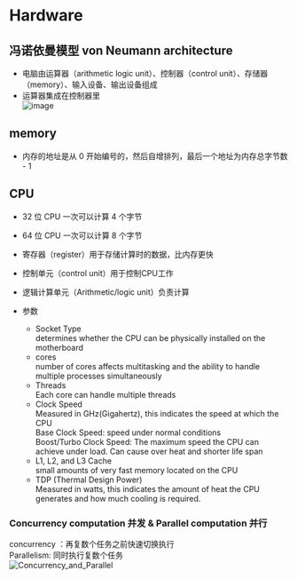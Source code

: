 # Hardware
## 冯诺依曼模型 von Neumann architecture
- 电脑由运算器（arithmetic logic unit）、控制器（control unit）、存储器（memory）、输入设备、输出设备组成  
- 运算器集成在控制器里  
![image](https://github.com/KnnUUu/note/assets/44579350/a067ebc0-6a35-484e-a57f-a223a5e15e2e)
## memory
- 内存的地址是从 0 开始编号的，然后自增排列，最后一个地址为内存总字节数 - 1  
## CPU
- 32 位 CPU 一次可以计算 4 个字节
- 64 位 CPU 一次可以计算 8 个字节
- 寄存器（register）用于存储计算时的数据，比内存更快  
- 控制单元（control unit）用于控制CPU工作  
- 逻辑计算单元（Arithmetic/logic unit）负责计算  

- 参数
  - Socket Type  
    determines whether the CPU can be physically installed on the motherboard  
  - cores  
    number of cores affects multitasking and the ability to handle multiple processes simultaneously  
  - Threads  
    Each core can handle multiple threads  
  - Clock Speed  
    Measured in GHz(Gigahertz), this indicates the speed at which the CPU   
    Base Clock Speed: speed under normal conditions  
    Boost/Turbo Clock Speed: The maximum speed the CPU can achieve under load. Can cause over heat and shorter life span  
  - L1, L2, and L3 Cache  
    small amounts of very fast memory located on the CPU
  - TDP (Thermal Design Power)  
    Measured in watts, this indicates the amount of heat the CPU generates and how much cooling is required.  

### Concurrency computation 并发 & Parallel computation 并行  
concurrency ：再复数个任务之前快速切换执行  
Parallelism: 同时执行复数个任务  
![Concurrency_and_Parallel](https://github.com/KnnUUu/note/assets/44579350/bb5160cc-0a8f-40c7-a501-9d44887bbd85)
